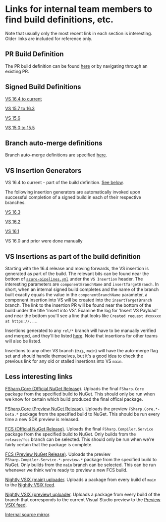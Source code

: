 # Links for internal team members to find build definitions, etc.

Note that usually only the most recent link in each section is interesting.  Older links are included for reference only.

## PR Build Definition

The PR build definition can be found [here](https://dev.azure.com/dnceng/public/_build?definitionId=496) or by
navigating through an existing PR.

## Signed Build Definitions

[VS 16.4 to current](https://dev.azure.com/dnceng/internal/_build?definitionId=499&_a=summary)

[VS 15.7 to 16.3](https://dev.azure.com/devdiv/DevDiv/_build/index?definitionId=8978)

[VS 15.6](https://dev.azure.com/devdiv/DevDiv/_build?definitionId=7239)

[VS 15.0 to 15.5](https://dev.azure.com/devdiv/DevDiv/_build?definitionId=5037)

## Branch auto-merge definitions

Branch auto-merge definitions are specified [here](https://github.com/dotnet/roslyn-tools/blob/master/src/GitHubCreateMergePRs/config.xml).

## VS Insertion Generators

VS 16.4 to current - part of the build definition.  [See below](#vs-insertions-as-part-of-the-build-definition).

The following insertion generators are automatically invoked upon successful completion of a signed build in each of
their respective branches.

[VS 16.3](https://dev.azure.com/devdiv/DevDiv/_release?definitionId=1839&_a=releases)

[VS 16.2](https://dev.azure.com/devdiv/DevDiv/_release?definitionId=1699&_a=releases)

[VS 16.1](https://dev.azure.com/devdiv/DevDiv/_release?definitionId=1669&_a=releases)

VS 16.0 and prior were done manually

## VS Insertions as part of the build definition

Starting with the 16.4 release and moving forwards, the VS insertion is generated as part of the build.  The relevant
bits can be found near the bottom of [`azure-pipelines.yml`](azure-pipelines.yml) under the `VS Insertion` header.  The
interesting parameters are `componentBranchName` and `insertTargetBranch`.  In short, when an internal signed build
completes and the name of the branch built exactly equals the value in the `componentBranchName` parameter, a component
insertion into VS will be created into the `insertTargetBranch` branch.  The link to the insertion PR will be found
near the bottom of the build under the title 'Insert into VS'.  Examine the log for 'Insert VS Payload' and near the
bottom you'll see a line that looks like `Created request #xxxxxx at https://...`.

Insertions generated to any `rel/*` branch will have to be manually verified and merged, and they'll be listed
[here](https://dev.azure.com/devdiv/DevDiv/_git/VS/pullrequests?createdBy=122d5278-3e55-4868-9d40-1e28c2515fc4&_a=active).
Note that insertions for other teams will also be listed.

Insertions to any other VS branch (e.g., `main`) will have the auto-merge flag set and should handle themselves, but
it's a good idea to check the previous link for any old or stalled insertions into VS `main`.

## Less interesting links

[FSharp.Core (Official NuGet Release)](https://dev.azure.com/dnceng/internal/_release?_a=releases&definitionId=72).
Uploads the final `FSharp.Core` package from the specified build to NuGet.  This should only be run when we know for
certain which build produced the final offical package.

[FSharp.Core (Preview NuGet Release)](https://dev.azure.com/dnceng/internal/_release?_a=releases&definitionId=92).
Uploads the preview `FSharp.Core.*-beta.*` package from the specified build to NuGet.  This should be run every time
a new SDK preview is released.

[FCS (Official NuGet Release)](https://dev.azure.com/dnceng/internal/_release?view=mine&_a=releases&definitionId=99).
Uploads the final `FSharp.Compiler.Service` package from the specified build to NuGet.  Only builds from the `release/fcs`
branch can be selected.  This should only be run when we're fairly certain that the package is complete.

[FCS (Preview NuGet Release)](https://dev.azure.com/dnceng/internal/_release?view=mine&_a=releases&definitionId=98).
Uploads the preview `FSharp.Compiler.Service.*-preview.*` package from the specified build to NuGet.  Only builds from the
`main` branch can be selected.  This can be run whenever we think we're ready to preview a new FCS build.

[Nightly VSIX (main) uploader](https://dev.azure.com/dnceng/internal/_release?_a=releases&definitionId=70).  Uploads
a package from every build of `main` to the [Nightly VSIX feed](README.md#using-nightly-releases-in-visual-studio).

[Nightly VSIX (preview) uploader](https://dev.azure.com/dnceng/internal/_release?_a=releases&definitionId=71).  Uploads
a package from every build of the branch that corresponds to the current Visual Studio preview to the
[Preview VSIX feed](README.md#using-nightly-releases-in-visual-studio).

[Internal source mirror](https://dev.azure.com/dnceng/internal/_git/dotnet-fsharp).

